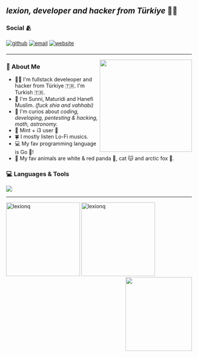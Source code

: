## *lexion, developer and hacker from Türkiye* 👨‍💻
<!-- Why you look at this codes :)-->

### Social 🫂 
[<img src="https://img.shields.io/badge/github-%2324292e.svg?&style=for-the-badge&logo=github&logoColor=white" alt=github style="margin-bottom: 7px;" />](https://github.com/lexionq)
[<img src="https://img.shields.io/badge/E--Mail-gray.svg?&style=for-the-badge&logo=maildotru&logoColor=white&color=gray" alt="email" style="margin-bottom: 7px;" />](mailto:lexionq@proton.me)
[<img src="https://img.shields.io/badge/🌐%20Website-%236e6e6e.svg?&style=for-the-badge&logoColor=white" alt=website style="margin-bottom: 7px;" />](https://seninsiten.com)

---

<img src="https://media1.tenor.com/m/y-cCxl8uEw0AAAAd/yetopen.gif" width = "250" height="250" align=right />

 
### 🐼 About Me
- 👨‍🚀 I'm fullstack develeoper and hacker from Türkiye 🇹🇷. I'm Turkish 🇹🇷.
- 🌙 I'm Sunni, Maturidi and Hanefi Muslim. *(fuck shia and vahhabi)*
- 🧠 I'm curios about *coding, developing, pentesting & hacking, math, astronomy.*
- 🐧 Mint + i3 user 🌱
- 🍀 I mostly listen Lo-Fi musics.
- 💻 My fav programming language is Go 🐹!
- 🐋 My fav animals are white & red panda 🐼, cat 😽 and arctic fox 🦊.

### 💻 Languages & Tools
<a href="https://skillicons.dev">
  <img align="center" src="https://skillicons.dev/icons?i=python,c,cpp,go,html,css,bootstrap,js,nodejs,npm,anaconda,git,github,linux,mint,bash,kali,nginx,arduino,markdown,vscode,qt,gmail,instagram" />
</a>

---

<p>
  <img src="https://github-readme-stats.vercel.app/api/top-langs?username=lexionq&show_icons=true&hide=html&locale=en&layout=donut&theme=algolia" alt="lexionq" height="200" />
  <img src="https://github-readme-stats.vercel.app/api?username=lexionq&show_icons=true&locale=en&theme=algolia" alt="lexionq" height="200" />
 <img src="./.github/pp.jpg" width="180" height="200" align=right />
</p>
